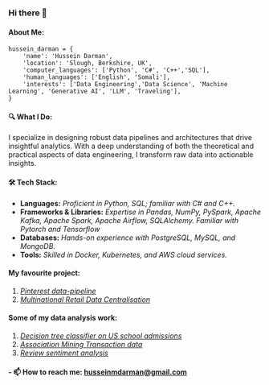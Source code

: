 ### Hi there 👋

<!--
**Husseinmdarman/Husseinmdarman** is a ✨ _special_ ✨ repository because its `README.md` (this file) appears on your GitHub profile.

Here are some ideas to get you started:

- 🔭 I’m currently working on ...
- 🌱 I’m currently learning ...
- 👯 I’m looking to collaborate on ...
- 🤔 I’m looking for help with ...
- 💬 Ask me about ...
- 📫 How to reach me: ...
- 😄 Pronouns: ...
- ⚡ Fun fact: ...
-->
#### **About Me:**
```
hussein_darman = {
    'name': 'Hussein Darman',
    'location': 'Slough, Berkshire, UK',
    'computer_languages': ['Python', 'C#', 'C++','SQL'],
    'human_languages': ['English', 'Somali'],
    'interests': ['Data Engineering','Data Science', 'Machine Learning', 'Generative AI', 'LLM', 'Traveling'],
}
``` 

#### 🔍 **What I Do:**
I specialize in designing robust data pipelines and architectures that drive insightful analytics. With a deep understanding of both the theoretical and practical aspects of data engineering, I transform raw data into actionable insights.

#### 🛠️ **Tech Stack:**
- **Languages:** *Proficient in Python, SQL; familiar with C# and C++.*
- **Frameworks & Libraries:** *Expertise in Pandas, NumPy, PySpark, Apache Kafka, Apache Spark, Apache Airflow, SQLAlchemy. Familiar with Pytorch and Tensorflow*
- **Databases:** *Hands-on experience with PostgreSQL, MySQL, and MongoDB.*
- **Tools:** *Skilled in Docker, Kubernetes, and AWS cloud services.*

#### My favourite project:
1. *[Pinterest data-pipeline](https://github.com/Husseinmdarman/PinInterest-Data-Pipeline)*
2. *[Multinational Retail Data Centralisation](https://github.com/Husseinmdarman/MultiNationalData/tree/main)*

#### Some of my data analysis work:
1. *[Decision tree classifier on US school admissions](https://github.com/Husseinmdarman/Decision_treeClassifier_US_admittance_Data/blob/master/US-GRADUATE%20PARAM-decision_tree.ipynb)*
2. *[Association Mining Transaction data](https://github.com/Husseinmdarman/Association-Mining-transaction-data/blob/master/Market%20Basket%20Analysis-%20intradimensional%20Association%20rules.ipynb)*
3. *[Review sentiment analysis](https://github.com/Husseinmdarman/Review-sentiment-analysis-/tree/master)*

#### - 📫 How to reach me: husseinmdarman@gmail.com
